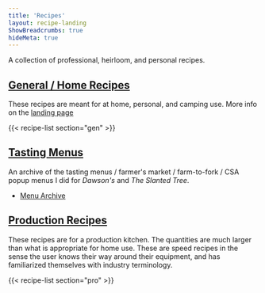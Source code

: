 ```yaml
---
title: 'Recipes'
layout: recipe-landing
ShowBreadcrumbs: true
hideMeta: true
---
```


A collection of professional, heirloom, and personal recipes.

## [General / Home Recipes](/recipes/gen)

These recipes are meant for at home, personal, and camping use.  More info on the [landing page](/recipes/gen)

{{< recipe-list section="gen" >}}

## [Tasting Menus](/recipes/menus)

An archive of the tasting menus / farmer's market / farm-to-fork / CSA popup menus I did for *Dawson's* and *The Slanted Tree*. 

- [Menu Archive](/recipes/menus)

## [Production Recipes](/recipes/pro)

These recipes are for a production kitchen. The quantities are much larger than what is appropriate for home use. These are speed recipes in the sense the user knows their way around their equipment, and has familiarized themselves with industry terminology.

{{< recipe-list section="pro" >}}

<!--
## [Family Recipes](/recipes/fam)

*Coming soon...*
-->
